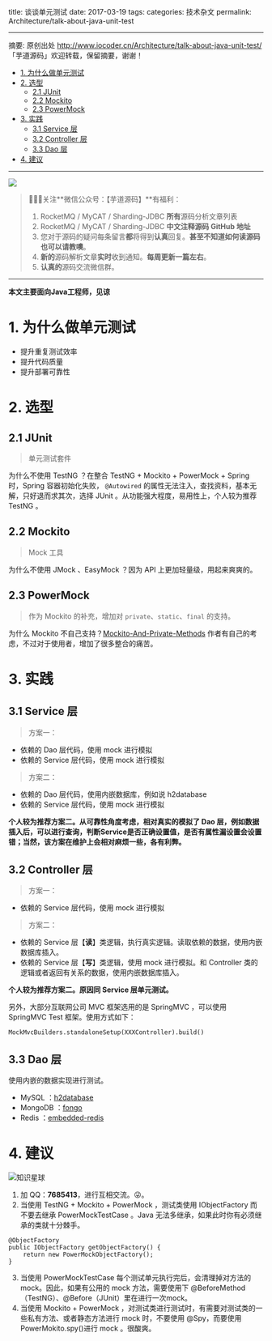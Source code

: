 title: 谈谈单元测试
date: 2017-03-19
tags:
categories: 技术杂文
permalink: Architecture/talk-about-java-unit-test

-------

摘要: 原创出处 http://www.iocoder.cn/Architecture/talk-about-java-unit-test/ 「芋道源码」欢迎转载，保留摘要，谢谢！

- [1. 为什么做单元测试](http://www.iocoder.cn/Architecture/talk-about-java-unit-test/)
- [2. 选型](http://www.iocoder.cn/Architecture/talk-about-java-unit-test/)
  - [2.1 JUnit](http://www.iocoder.cn/Architecture/talk-about-java-unit-test/)
  - [2.2 Mockito](http://www.iocoder.cn/Architecture/talk-about-java-unit-test/)
  - [2.3 PowerMock](http://www.iocoder.cn/Architecture/talk-about-java-unit-test/)
- [3. 实践](http://www.iocoder.cn/Architecture/talk-about-java-unit-test/)
  - [3.1 Service 层](http://www.iocoder.cn/Architecture/talk-about-java-unit-test/)
  - [3.2 Controller 层](http://www.iocoder.cn/Architecture/talk-about-java-unit-test/)
  - [3.3 Dao 层](http://www.iocoder.cn/Architecture/talk-about-java-unit-test/)
- [4. 建议](http://www.iocoder.cn/Architecture/talk-about-java-unit-test/)

-------

![](http://www.iocoder.cn/images/common/wechat_mp_2017_07_31.jpg)

> 🙂🙂🙂关注**微信公众号：【芋道源码】**有福利：  
> 1. RocketMQ / MyCAT / Sharding-JDBC **所有**源码分析文章列表  
> 2. RocketMQ / MyCAT / Sharding-JDBC **中文注释源码 GitHub 地址**  
> 3. 您对于源码的疑问每条留言**都**将得到**认真**回复。**甚至不知道如何读源码也可以请教噢**。  
> 4. **新的**源码解析文章**实时**收到通知。**每周更新一篇左右**。  
> 5. **认真的**源码交流微信群。

-------

**本文主要面向Java工程师，见谅**

# 1. 为什么做单元测试

* 提升重复测试效率
* 提升代码质量
* 提升部署可靠性

# 2. 选型

## 2.1 JUnit

> 单元测试套件

为什么不使用 TestNG ？在整合 TestNG + Mockito + PowerMock + Spring 时，Spring 容器初始化失败， `@Autowired` 的属性无法注入，查找资料，基本无解，只好退而求其次，选择 JUnit 。从功能强大程度，易用性上，个人较为推荐 TestNG 。

## 2.2 Mockito

> Mock 工具

为什么不使用 JMock 、EasyMock ？因为 API 上更加轻量级，用起来爽爽的。

## 2.3 PowerMock

> 作为 Mockito 的补充，增加对 `private`、`static`、`final` 的支持。

为什么 Mockito 不自己支持？[Mockito-And-Private-Methods](https://github.com/mockito/mockito/wiki/Mockito-And-Private-Methods) 作者有自己的考虑，不过对于使用者，增加了很多整合的痛苦。

# 3. 实践

## 3.1 Service 层

> 方案一：

* 依赖的 Dao 层代码，使用 mock 进行模拟
* 依赖的 Service 层代码，使用 mock 进行模拟

> 方案二：

* 依赖的 Dao 层代码，使用内嵌数据库，例如说 h2database 
* 依赖的 Service 层代码，使用 mock 进行模拟

**个人较为推荐方案二。从可靠性角度考虑，相对真实的模拟了 Dao 层，例如数据插入后，可以进行查询，判断Service是否正确设置值，是否有属性漏设置会设置错；当然，该方案在维护上会相对麻烦一些，各有利弊。**

## 3.2 Controller 层

> 方案一：

* 依赖的 Service 层代码，使用 mock 进行模拟

> 方案二：

* 依赖的 Service 层【**读**】类逻辑，执行真实逻辑。读取依赖的数据，使用内嵌数据库插入。
* 依赖的 Service 层【**写**】类逻辑，使用 mock 进行模拟。和 Controller 类的逻辑或者返回有关系的数据，使用内嵌数据库插入。

**个人较为推荐方案二。原因同 Service 层单元测试。**

另外，大部分互联网公司 MVC 框架选用的是 SpringMVC ，可以使用 SpringMVC Test 框架。使用方式如下：

```
MockMvcBuilders.standaloneSetup(XXXController).build()
```

## 3.3 Dao 层

使用内嵌的数据实现进行测试。

* MySQL ：[h2database](https://github.com/h2database/h2database) 
* MongoDB ：[fongo](https://github.com/fakemongo/fongo)
* Redis ：[embedded-redis](https://github.com/kstyrc/embedded-redis)

# 4. 建议

![知识星球](http://www.iocoder.cn/images/Architecture/2017_12_29/01.png)

1. 加 QQ：**7685413**，进行互相交流。😜。
2. 当使用 TestNG + Mockito + PowerMock ，测试类使用 IObjectFactory 而不要去继承 PowerMockTestCase 。Java 无法多继承，如果此时你有必须继承的类就十分棘手。

```
@ObjectFactory  
public IObjectFactory getObjectFactory() {  
	return new PowerMockObjectFactory();  
}   
```	

3. 当使用 PowerMockTestCase 每个测试单元执行完后，会清理掉对方法的 mock。因此，如果有公用的 mock 方法，需要使用下 @BeforeMethod（TestNG）、@Before（JUnit）里在进行一次mock。
4. 当使用 Mockito + PowerMock ，对测试类进行测试时，有需要对测试类的一些私有方法、或者静态方法进行 mock 时，不要使用 @Spy，而要使用PowerMokito.spy()进行 mock 。很酸爽。

